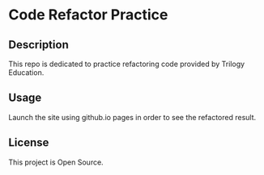# Code Refactor Practice 

## Description
This repo is dedicated to practice refactoring code provided by Trilogy Education. 

## Usage 
Launch the site using github.io pages in order to see the refactored result. 

## License 
This project is Open Source.
